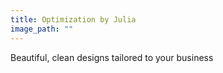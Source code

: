 ```yaml
---
title: Optimization by Julia
image_path: ""
---
```


Beautiful, clean designs tailored to your business